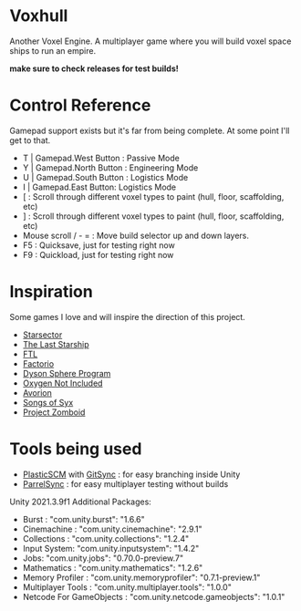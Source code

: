 # Voxhull
 Another Voxel Engine.
 A multiplayer game where you will build voxel space ships to run an empire.
 
 **make sure to check releases for test builds!**
 
 # Control Reference

Gamepad support exists but it's far from being complete. At some point I'll get to that.
 
* T | Gamepad.West Button : Passive Mode
* Y | Gamepad.North Button : Engineering Mode
* U | Gamepad.South Button : Logistics Mode
* I | Gamepad.East Button:  Logistics Mode
* [ : Scroll through different voxel types to paint (hull, floor, scaffolding, etc)
* ] : Scroll through different voxel types to paint (hull, floor, scaffolding, etc)
* Mouse scroll / - = : Move build selector up and down layers.
* F5 : Quicksave, just for testing right now
* F9 : Quickload, just for testing right now

 # Inspiration

Some games I love and will inspire the direction of this project.

 * [Starsector](https://fractalsoftworks.com/)
 * [The Last Starship](https://store.steampowered.com/app/1857080/The_Last_Starship/)
 * [FTL](https://store.steampowered.com/app/212680/FTL_Faster_Than_Light/)
 * [Factorio](https://www.factorio.com/)
 * [Dyson Sphere Program](https://store.steampowered.com/app/1366540/Dyson_Sphere_Program/)
 * [Oxygen Not Included](https://store.steampowered.com/app/457140/Oxygen_Not_Included/)
 * [Avorion](https://store.steampowered.com/app/445220/Avorion/)
 * [Songs of Syx](https://store.steampowered.com/app/1162750/Songs_of_Syx/)
 * [Project Zomboid](https://store.steampowered.com/app/108600/Project_Zomboid/)
  
# Tools being used

* [PlasticSCM](https://www.plasticscm.com/) with [GitSync](https://www.plasticscm.com/documentation/gitsync/plastic-scm-version-control-gitsync-guide) : for easy branching inside Unity
* [ParrelSync](https://github.com/VeriorPies/ParrelSync) : for easy multiplayer testing without builds

Unity 2021.3.9f1
Additional Packages:
* Burst : "com.unity.burst": "1.6.6"
* Cinemachine : "com.unity.cinemachine": "2.9.1"
* Collections : "com.unity.collections": "1.2.4"
* Input System: "com.unity.inputsystem": "1.4.2"
* Jobs: "com.unity.jobs": "0.70.0-preview.7"
* Mathematics : "com.unity.mathematics": "1.2.6"
* Memory Profiler : "com.unity.memoryprofiler": "0.7.1-preview.1"
* Multiplayer Tools : "com.unity.multiplayer.tools": "1.0.0"
* Netcode For GameObjects : "com.unity.netcode.gameobjects": "1.0.1"
